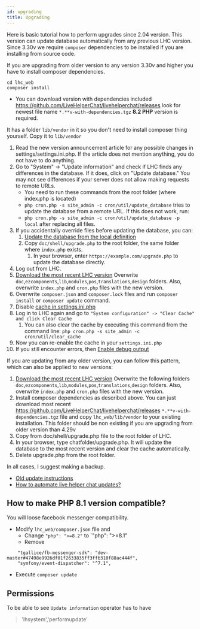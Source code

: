 ```yaml
---
id: upgrading
title: Upgrading
---
```


Here is basic tutorial how to perform upgrades since 2.04 version. This version can update database automatically from any previous LHC version. Since 3.30v we require `composer` dependencies to be installed if you are installing from source code.

If you are upgrading from older version to any version 3.30v and higher you have to install composer dependencies.
```
cd lhc_web
composer install
```

* You can download version with dependencies included https://github.com/LiveHelperChat/livehelperchat/releases look for newest file name `*.**v-with-dependencies.tgz` **8.2 PHP** version is required.

It has a folder `lib/vendor` in it so you don't need to install composer thing yourself. Copy it to `lib/vendor`

1. Read the new version announcement article for any possible changes in settings/settings.ini.php. If the article does not mention anything, you do not have to do anything.
2. Go to "System" -> "Update information" and check if LHC finds any differences in the database. If it does, click on "Update database." You may not see differences if your server does not allow making requests to remote URLs. 
      * You need to run these commands from the root folder (where index.php is located)
      * `php cron.php -s site_admin -c cron/util/update_database` tries to update the database from a remote URL. If this does not work, run:
      * `php cron.php -s site_admin -c cron/util/update_database -p local` after replacing all files.
3. If you accidentally override files before updating the database, you can:
   1. [Update the database from the local definition](system/command.md#updates-live-helper-chat-database-directly-from-console)
   2. Copy `doc/shell/upgrade.php`  to the root folder, the same folder where `index.php` exists.
      1. In your browser, enter `https://example.com/upgrade.php` to update the database directly. 
4. Log out from LHC.
5. [Download the most recent LHC version](http://livehelperchat.com/article/static/5) Overwrite `doc`,`ezcomponents`,`lib`,`modules`,`pos`,`translations`,`design` folders. Also, overwrite `index.php` and `cron.php` files with the new version.
6. Overwrite `composer.json` and `composer.lock` files and run `composer install` or `composer update` command.
7. Disable [cache in settings.ini.php](debug.md#disabling-cache)
8. Log in to LHC again and go to `"System configuration" -> "Clear Cache" and click Clear Cache`
   1. You can also clear the cache by executing this command from the command line: `php cron.php -s site_admin -c cron/util/clear_cache`
9. Now you can re-enable the cache in your `settings.ini.php`
10. If you still encounter errors, then [Enable debug output](debug.md)

If you are updating from any older version, you can follow this pattern, which can also be applied to new versions:

1. [Download the most recent LHC version](http://livehelperchat.com/article/static/5) Overwrite the following folders `doc`,`ezcomponents`,`lib`,`modules`,`pos`,`translations`,`design` folders. Also, overwrite `index.php` and `cron.php` files with the new version.
2. Install composer dependencies as described above. You can just download most recent https://github.com/LiveHelperChat/livehelperchat/releases `*.**v-with-dependencies.tgz` file and copy `lhc_web/lib/vendor` to your existing installation. This folder should be non existing if you are upgrading from older version than 4.29v
3. Copy from doc/shell/upgrade.php file to the root folder of LHC.
4. In your browser, type chatfolder/upgrade.php. It will update the database to the most recent version and clear the cache automatically.
5. Delete upgrade.php from the root folder.

In all cases, I suggest making a backup.

*   [Old update instructions](https://livehelperchat.com/old-upgrading-instructions-335a.html)
*   [How to automate live helper chat updates?](https://livehelperchat.com/how-to-automate-live-helper-chat-updates-338a.html)

## How to make PHP 8.1 version compatible?

You will loose facebook messenger compatibility.

* Modify `lhc_web/composer.json` file and 
  * Change `"php": ">=8.2"` to `"php": ">=8.1"
  * Remove 

```
    "tgallice/fb-messenger-sdk": "dev-master#47498e9926df01f2633835ff3ffb310f88ac444f",
    "symfony/event-dispatcher": "^7.1",
```

* Execute `composer update`

## Permissions

To be able to see `Update information` operator has to have

> 'lhsystem','performupdate'
